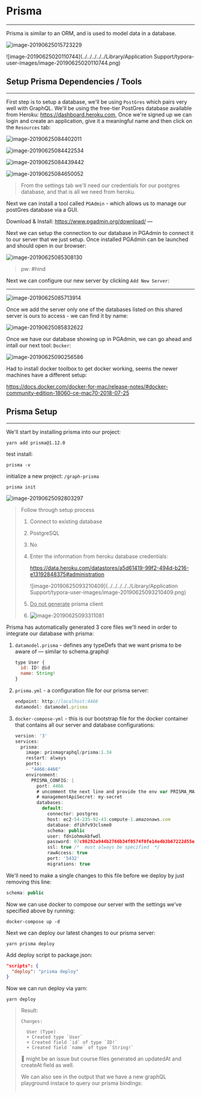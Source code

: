 # Prisma

---------------------------------

Prisma is similar to an ORM, and is used to model data in a database. 

![image-20190625015723229](http://ww4.sinaimg.cn/large/006tNc79ly1g4dd1h1hvfj30s20eotav.jpg)

![image-20190625020110744](../../../../../Library/Application Support/typora-user-images/image-20190625020110744.png)



## Setup Prisma Dependencies / Tools

---------------------------------

First step is to setup a database, we'll be using `PostGres` which pairs very well with GraphQL. We'll be using the free-tier PostGres database available from Heroku: https://dashboard.heroku.com, Once we're signed up we can login and create an application, give it a meaningful name and then click on the `Resources` tab:

![image-20190625084402011](http://ww3.sinaimg.cn/large/006tNc79ly1g4doskj9gsj30z10fmwg9.jpg)

![image-20190625084422534](http://ww2.sinaimg.cn/large/006tNc79ly1g4doswn2vnj310d09zt9i.jpg)

![image-20190625084439442](http://ww4.sinaimg.cn/large/006tNc79ly1g4dot80j6nj30y10ckmzd.jpg)

![image-20190625084650052](http://ww2.sinaimg.cn/large/006tNc79ly1g4dovh1slqj313b0hlac6.jpg)

> From the settings tab we'll need our credentials for our postgres database, and that is all we need from heroku.



Next we can install a tool called `PGAdmin` - which allows us to manage our postGres database via a GUI.

Download & Install: https://www.pgadmin.org/download/ — 

Next we can setup the connection to our database in PGAdmin to connect it to our server that we just setup. Once installed PGAdmin can be launched and should open in our browser:

![image-20190625085308130](http://ww2.sinaimg.cn/large/006tNc79ly1g4dp218cvlj313g0irtct.jpg)

> pw: #hind 

Next we can configure our new server by clicking `Add New Server`: 

---------------------------------

![image-20190625085713914](http://ww4.sinaimg.cn/large/006tNc79ly1g4dp6a69syj30ne0haq5q.jpg)

Once we add the server only one of the databases listed on this shared server is ours to access - we can find it by name:

![image-20190625085832622](http://ww3.sinaimg.cn/large/006tNc79ly1g4dp7ndk0tj30hi0cfwgo.jpg)



Once we have our database showing up in PGAdmin, we can go ahead and intall our next tool: `Docker`: 

![image-20190625090256586](http://ww4.sinaimg.cn/large/006tNc79ly1g4dpt5ka7ij30fh0i9wh9.jpg)

Had to install docker toolbox to get docker working, seems the newer machines have a different setup:

https://docs.docker.com/docker-for-mac/release-notes/#docker-community-edition-18060-ce-mac70-2018-07-25



## Prisma Setup

---------------------------------

We'll start by installing prisma into our project:

```shell
yarn add prisma@1.12.0
```

test install:

```shell
prisma -v
```

initialize a new project: `/graph-prisma`

```shell
prisma init
```

![image-20190625092803297](http://ww2.sinaimg.cn/large/006tNc79ly1g4dq2cmxk4j30ha05daan.jpg)

>  Follow through setup process
>
> 1. Connect to existing database
>
> 2. PostgreSQL
>
> 3. No
>
> 4. Enter the information from heroku database credentials: 
>
>    https://data.heroku.com/datastores/a5d61419-99f2-494d-b216-e13192848375#administration
>
>    ![image-20190625093210409](../../../../../Library/Application Support/typora-user-images/image-20190625093210409.png)
>
> 5. <u>Do not generate</u> prisma client
>
> 6. ![image-20190625093311081](http://ww2.sinaimg.cn/large/006tNc79ly1g4dq7omwe9j30cd0bdjsu.jpg)



Prisma has automatically generated 3 core files we'll need in order to integrate our database with prisma:

1. `datamodel.prisma` - defines any typeDefs that we want prisma to be aware of — similar to schema.graphql

   ```js
   type User {
     id: ID! @id
     name: String!
   }
   ```

2. `prisma.yml` - a configuration file for our prisma server: 

   ```js
   endpoint: http://localhost:4466
   datamodel: datamodel.prisma
   ```

3. `docker-compose-yml` - this is our bootstrap file for the docker container that contains all our server and database configurations:

   ```js
   version: '3'
   services:
     prisma:
       image: prismagraphql/prisma:1.34
       restart: always
       ports:
       - "4466:4466"
       environment:
         PRISMA_CONFIG: |
           port: 4466
           # uncomment the next line and provide the env var PRISMA_MANAGEMENT_API_SECRET=my-secret to activate cluster security
           # managementApiSecret: my-secret
           databases:
             default:
               connector: postgres
               host: ec2-54-235-92-43.compute-1.amazonaws.com
               database: dfihfv93clsme0
               schema: public
               user: fdniohmukbfwdl
               password: 07c96292a944b2766b34f0574f0fe14e4b3b67222d55e6975275aafa6e7a6c58
               ssl: true /*  must always be specified  */
               rawAccess: true
               port: '5432'
               migrations: true
   ```



We'll need to make a single changes to this file before we deploy by just removing this line:

```js
schema: public
```



Now we can use docker to compose our server with the settings we've specified above by running:

```shell
docker-compose up -d
```



Next we can deploy our latest changes to our prisma server:

```shell
yarn prisma deploy
```



Add deploy script to package.json:

```json
"scripts": {
  "deploy": "prisma deploy"
}
```

Now we can run deploy via yarn: 

```shell
yarn deploy
```

> Result:
>
> ```shell
> Changes:
> 
>   User (Type)
>   + Created type `User`
>   + Created field `id` of type `ID!`
>   + Created field `name` of type `String!`
> ```
>
> 🚧 might be an issue but course files generated an updatedAt and createAt field as well.
>
> We can also see in the output that we have a new graphQL playground instace to query our prisma bindings:
>
> ```js
> 
> ```
>
> 



